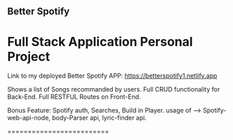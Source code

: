 ## Better Spotify

# Full Stack Application Personal Project

Link to my deployed Better Spotify APP: https://betterspotify1.netlify.app

Shows a list of Songs recommanded by users. 
Full CRUD functionality for Back-End. 
Full RESTFUL Routes on Front-End. 

Bonus Feature: Spotify auth, Searches, Build in Player. 
usage of --> Spotify-web-api-node, body-Parser api, lyric-finder api. 


=========================

